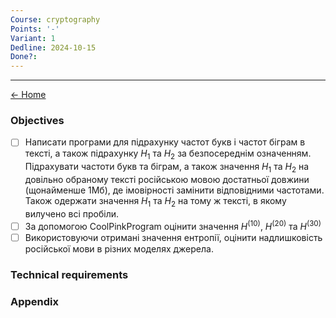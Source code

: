```yaml
---
Course: cryptography
Points: '-'
Variant: 1
Dedline: 2024-10-15
Done?:
---
```


---

[<- Home](../)

### Objectives

- [ ] Написати програми для підрахунку частот букв і частот біграм в тексті, а також підрахунку $H_1$ та $H_2$ за безпосереднім означенням. Підрахувати частоти букв та біграм, а також значення $H_1$ та $H_2$ на довільно обраному тексті російською мовою достатньої довжини (щонайменше 1Мб), де імовірності замінити відповідними частотами. Також одержати значення $H_1$ та $H_2$ на тому ж тексті, в якому вилучено всі пробіли.
- [ ] За допомогою CoolPinkProgram оцінити значення $H^{(10)}$, $H^{(20)}$ та $H^{(30)}$
- [ ] Використовуючи отримані значення ентропії, оцінити надлишковість російської мови в різних моделях джерела.

### Technical requirements

### Appendix
